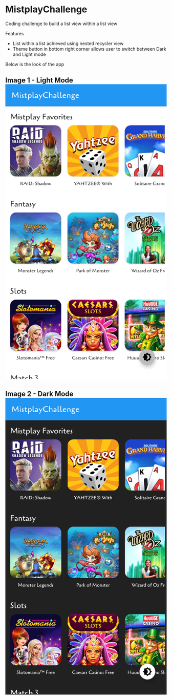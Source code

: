 # MistplayChallenge
Coding challenge to build a list view within a list view

Features
- List within a list achieved using nested recycler view
- Theme button in bottom right corner allows user to switch between Dark and Light mode


Below is the look of the app

Image 1 - Light Mode
![1](https://github.com/pandyama/MistplayChallenge/blob/main/image1.PNG)
---

Image 2 - Dark Mode
![2](https://github.com/pandyama/MistplayChallenge/blob/main/image2.PNG)
---
